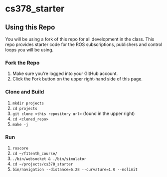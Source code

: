 # cs378_starter

## Using this Repo
You will be using a fork of this repo for all development in the class. This repo provides starter code for the ROS subscriptions, publishers and control loops you will be using.

### Fork the Repo
1. Make sure you're logged into your GitHub account.
1. Click the Fork button on the upper right-hand side of this page.

### Clone and Build
1. `mkdir projects`
1. `cd projects`
1. `git clone <this repository url>` (found in the upper right)
1. `cd <cloned_repo>`
1. `make -j`

### Run
1. `roscore`
1. `cd ~/f1tenth_course/`
1. `./bin/websocket & ./bin/simulator`
1. `cd ~/projects/cs378_starter`
1. `bin/navigation --distance=6.28 --curvature=1.0 --nolimit` 
